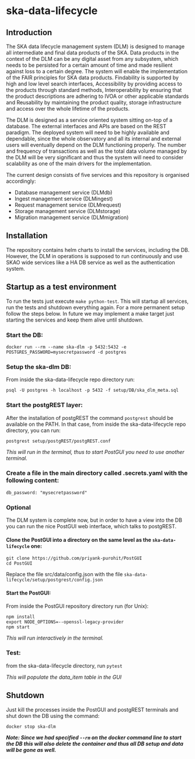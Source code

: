 # ska-data-lifecycle

## Introduction

The SKA data lifecycle management system (DLM) is designed to manage all intermediate and final data products of the SKA. Data products in the context of the DLM can be any digital asset from any subsystem, which needs to be persisted for a certain amount of time and made resilient against loss to a certain degree. The system will enable the implementation of the FAIR principles for SKA data products. Findability is supported by high and low level search interfaces, Accessibility by providing access to the products through standard methods, Interoperability by ensuring that the product descriptions are adhering to IVOA or other applicable standards and Reusability by maintaining the product quality, storage infrastructure and access over the whole lifetime of the products.

The DLM is designed as a service oriented system sitting on-top of a database. The external interfaces and APIs are based on the REST paradigm. The deployed system will need to be highly available and dependable, since the whole observatory and all its internal and external users will eventually depend on the DLM functioning properly. The number and frequency of transactions as well as the total data volume managed by the DLM will be very significant and thus the system will need to consider scalability as one of the main drivers for the implementation.

The current design consists of five services and this repository is organised accordingly:

- Database management service (DLMdb)
- Ingest management service (DLMingest)
- Request management service (DLMrequest)
- Storage management service (DLMstorage)
- Migration management service (DLMmigration)

## Installation
The repository contains helm charts to install the services, including the DB. However, the DLM in operations is supposed to run continuously and use SKAO wide services like a HA DB service as well as the authentication system.

## Startup as a test environment
To run the tests just execute `make python-test`. This will startup all services, run the tests and shutdown everything again. For a more permanent setup follow the steps below. In future we may implement a make target just starting the services and keep them alive until shutdown.

### Start the DB:

`docker run --rm --name ska-dlm -p 5432:5432 -e POSTGRES_PASSWORD=mysecretpassword -d postgres`

### Setup the ska-dlm DB:
From inside the ska-data-lifecycle repo directory run:

`psql -U postgres -h localhost -p 5432 -f setup/DB/ska_dlm_meta.sql`

### Start the postgREST layer:
After the installation of postgREST the command `postgrest` should be available on the PATH. In that case, from inside the ska-data-lifecycle repo directory, you can run:

`postgrest setup/postgREST/postgREST.conf`

_This will run in the terminal, thus to start PostGUI you need to use another terminal._

### Create a file in the main directory called .secrets.yaml with the following content:
`db_password: "mysecretpassword"`

### Optional
The DLM system is complete now, but in order to have a view into the DB you can run the nice PostGUI web interface, which talks to postgREST.
#### Clone the PostGUI into a directory on the same level as the `ska-data-lifecycle` one:
`git clone https://github.com/priyank-purohit/PostGUI`\
`cd PostGUI`

Replace the file src/data/config.json with the file `ska-data-lifecycle/setup/postgrest/config.json`


#### Start the PostGUI:
From inside the PostGUI repository directory run (for Unix):

`npm install`\
`export NODE_OPTIONS=--openssl-legacy-provider`\
`npm start`

_This will run interactively in the terminal._

### Test:

from the ska-data-lifecycle directory, run `pytest`

_This will populate the data_item table in the GUI_

## Shutdown
Just kill the processes inside the PostGUI and postgREST terminals and shut down the DB using the command:

`docker stop ska-dlm`

**_Note: Since we had specified `--rm` on the docker command line to start the DB this will also delete the container and thus all DB setup and data will be gone as well._**